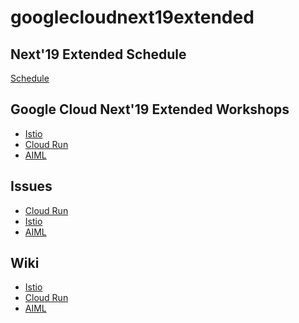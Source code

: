 
# googlecloudnext19extended

## Next'19 Extended Schedule
[Schedule](https://docs.google.com/spreadsheets/d/1YLdXnMiPVNYY4F1qdBpZMcQm8ZMm0pUxEmcQjLtvP3U/edit?usp=sharing)

## Google Cloud Next'19 Extended Workshops

* [Istio](https://github.com/bigdatasg/csj-istio)
* [Cloud Run ](https://github.com/bigdatasg/csj-cloudrun) 
* [AIML]()
## Issues 
* [Cloud Run ](https://github.com/bigdatasg/csj-cloudrun/issues)
* [Istio](https://github.com/bigdatasg/csj-istio/issues)
* [AIML]()
## Wiki 
* [Istio](https://github.com/bigdatasg/csj-istio/wiki)
* [Cloud Run ](https://github.com/bigdatasg/csj-cloudrun/wiki)
* [AIML]()
